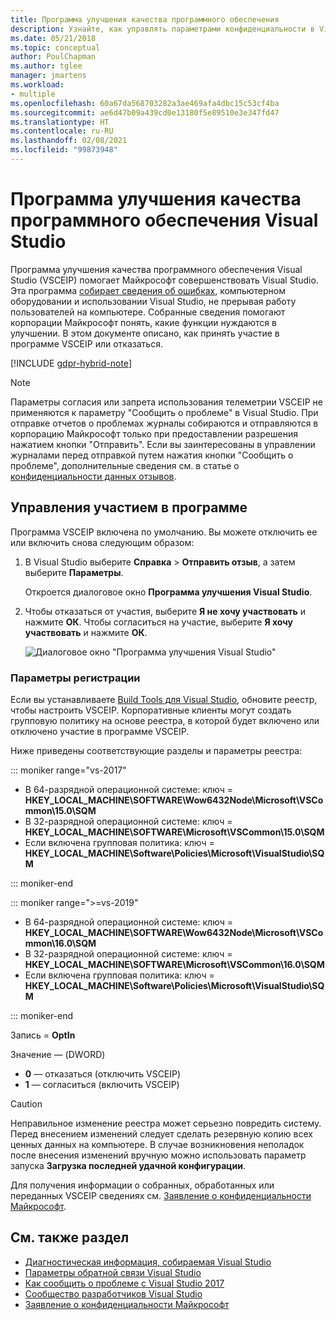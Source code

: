 ```yaml
---
title: Программа улучшения качества программного обеспечения
description: Узнайте, как управлять параметрами конфиденциальности в Visual Studio.
ms.date: 05/21/2018
ms.topic: conceptual
author: PoulChapman
ms.author: tglee
manager: jmartens
ms.workload:
- multiple
ms.openlocfilehash: 60a67da568703282a3ae469afa4dbc15c53cf4ba
ms.sourcegitcommit: ae6d47b09a439cd0e13180f5e89510e3e347fd47
ms.translationtype: HT
ms.contentlocale: ru-RU
ms.lasthandoff: 02/08/2021
ms.locfileid: "99873948"
---
```

# <a name="visual-studio-customer-experience-improvement-program"></a>Программа улучшения качества программного обеспечения Visual Studio

Программа улучшения качества программного обеспечения Visual Studio (VSCEIP) помогает Майкрософт совершенствовать Visual Studio. Эта программа [собирает сведения об ошибках](../ide/diagnostic-data-collection.md), компьютерном оборудовании и использовании Visual Studio, не прерывая работу пользователей на компьютере. Собранные сведения помогают корпорации Майкрософт понять, какие функции нуждаются в улучшении. В этом документе описано, как принять участие в программе VSCEIP или отказаться.

[!INCLUDE [gdpr-hybrid-note](../misc/includes/gdpr-hybrid-note.md)]
> [!NOTE]
> Параметры согласия или запрета использования телеметрии VSCEIP не применяются к параметру "Сообщить о проблеме" в Visual Studio. При отправке отчетов о проблемах журналы собираются и отправляются в корпорацию Майкрософт только при предоставлении разрешения нажатием кнопки "Отправить". Если вы заинтересованы в управлении журналами перед отправкой путем нажатия кнопки "Сообщить о проблеме", дополнительные сведения см. в статье о [конфиденциальности данных отзывов](./developer-community-privacy.md).

## <a name="opt-in-or-out"></a>Управления участием в программе

Программа VSCEIP включена по умолчанию. Вы можете отключить ее или включить снова следующим образом:

1. В Visual Studio выберите **Справка** > **Отправить отзыв**, а затем выберите **Параметры**.

   Откроется диалоговое окно **Программа улучшения Visual Studio**.

1. Чтобы отказаться от участия, выберите **Я не хочу участвовать** и нажмите **ОК**. Чтобы согласиться на участие, выберите **Я хочу участвовать** и нажмите **ОК**.

   ![Диалоговое окно "Программа улучшения Visual Studio"](media/experience-improvement-program.png)

### <a name="registry-settings"></a>Параметры регистрации

Если вы устанавливаете [Build Tools для Visual Studio](https://visualstudio.microsoft.com/downloads/#build-tools-for-visual-studio-2017), обновите реестр, чтобы настроить VSCEIP. Корпоративные клиенты могут создать групповую политику на основе реестра, в которой будет включено или отключено участие в программе VSCEIP.

Ниже приведены соответствующие разделы и параметры реестра:

::: moniker range="vs-2017"

- В 64-разрядной операционной системе: ключ = **HKEY_LOCAL_MACHINE\SOFTWARE\Wow6432Node\Microsoft\VSCommon\15.0\SQM**
- В 32-разрядной операционной системе: ключ = **HKEY_LOCAL_MACHINE\SOFTWARE\Microsoft\VSCommon\15.0\SQM**
- Если включена групповая политика: ключ = **HKEY_LOCAL_MACHINE\Software\Policies\Microsoft\VisualStudio\SQM**

::: moniker-end

::: moniker range=">=vs-2019"

- В 64-разрядной операционной системе: ключ = **HKEY_LOCAL_MACHINE\SOFTWARE\Wow6432Node\Microsoft\VSCommon\16.0\SQM**
- В 32-разрядной операционной системе: ключ = **HKEY_LOCAL_MACHINE\SOFTWARE\Microsoft\VSCommon\16.0\SQM**
- Если включена групповая политика: ключ = **HKEY_LOCAL_MACHINE\Software\Policies\Microsoft\VisualStudio\SQM**

::: moniker-end

Запись = **OptIn**

Значение — (DWORD)

- **0** — отказаться (отключить VSCEIP)
- **1** — согласиться (включить VSCEIP)

> [!CAUTION]
> Неправильное изменение реестра может серьезно повредить систему. Перед внесением изменений следует сделать резервную копию всех ценных данных на компьютере. В случае возникновения неполадок после внесения изменений вручную можно использовать параметр запуска **Загрузка последней удачной конфигурации**.

Для получения информации о собранных, обработанных или переданных VSCEIP сведениях см. [Заявление о конфиденциальности Майкрософт](https://privacy.microsoft.com/privacystatement).

## <a name="see-also"></a>См. также раздел

* [Диагностическая информация, собираемая Visual Studio](diagnostic-data-collection.md)
* [Параметры обратной связи Visual Studio](../ide/feedback-options.md)
* [Как сообщить о проблеме с Visual Studio 2017](../ide/how-to-report-a-problem-with-visual-studio.md)
* [Сообщество разработчиков Visual Studio](https://aka.ms/feedback/suggest?space=8)
* [Заявление о конфиденциальности Майкрософт](https://privacy.microsoft.com/privacystatement)
